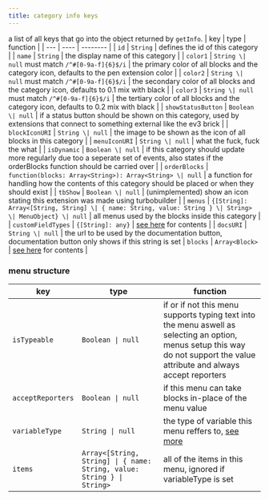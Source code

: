 ```yaml
---
title: category info keys
---
```


a list of all keys that go into the object returned by `getInfo`.
| key | type | function |
| --- | ---- | -------- |
| `id` | `String` | defines the id of this category |
| `name` | `String` | the display name of this category |
| `color1` | `String \| null` must match `/^#[0-9a-f]{6}$/i` | the primary color of all blocks and the category icon, defaults to the pen extension color |
| `color2` | `String \| null` must match `/^#[0-9a-f]{6}$/i` | the secondary color of all blocks and the category icon, defaults to 0.1 mix with black |
| `color3` | `String \| null` must match `/^#[0-9a-f]{6}$/i` | the tertiary color of all blocks and the category icon, defaults to 0.2 mix with black |
| `showStatusButton` | `Boolean \| null` | if a status button should be shown on this category, used by extensions that connect to something external like the ev3 brick |
| `blockIconURI` | `String \| null` | the image to be shown as the icon of all blocks in this category |
| `menuIconURI` | `String \| null` | what the fuck, fuck the what |
| `isDynamic` | `Boolean \| null` | if this category should update more regularly due too a seperate set of events, also states if the orderBlocks function should be carried over |
| `orderBlocks` | `function(blocks: Array<String>): Array<String> \| null` | a function for handling how the contents of this category should be placed or when they should exist |
| `tbShow` | `Boolean \| null` | (unimplemented) show an icon stating this extension was made using turbobuilder |
| `menus` | `{[String]: Array<[String, String] \| { name: String, value: String } \| String> \| MenuObject} \| null` | all menus used by the blocks inside this category |
| `customFieldTypes` | `{[String]: any}` | [see here](/pm-docs/docs/development/extensions/api/categories/bfield-types.md) for contents |
| `docsURI` | `String \| null` | the url to be used by the documentation button, documentation button only shows if this string is set
| `blocks` | `Array<Block>` | [see here](/pm-docs/docs/development/extensions/api/blocks/basic.md) for contents |

### menu structure
| key | type | function |
| --- | ---- | -------- |
| `isTypeable` | `Boolean \| null` | if or if not this menu supports typing text into the menu aswell as selecting an option, menus setup this way do not support the value attribute and always accept reporters |
| `acceptReporters` | `Boolean \| null` | if this menu can take blocks in-place of the menu value |
| `variableType` | `String \| null` | the type of variable this menu reffers to, [see more](/development/extensions/api/custom-variables#menus) |
| `items` | `Array<[String, String] \| { name: String, value: String } \| String>` | all of the items in this menu, ignored if variableType is set |

